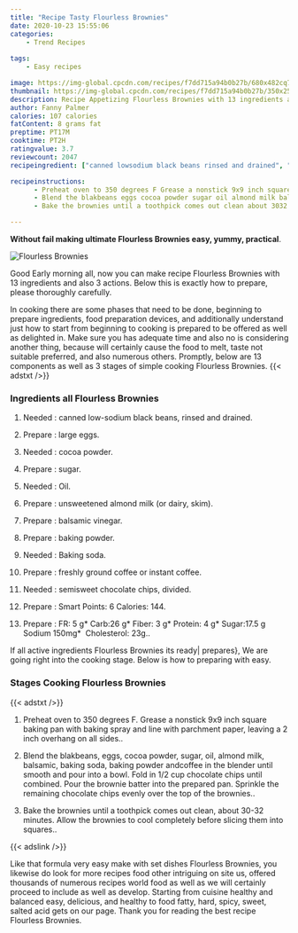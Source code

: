 ```yaml
---
title: "Recipe Tasty Flourless Brownies"
date: 2020-10-23 15:55:06
categories:
    - Trend Recipes
    
tags:
    - Easy recipes

image: https://img-global.cpcdn.com/recipes/f7dd715a94b0b27b/680x482cq70/flourless-brownies-recipe-main-photo.jpg
thumbnail: https://img-global.cpcdn.com/recipes/f7dd715a94b0b27b/350x250cq70/flourless-brownies-recipe-main-photo.jpg
description: Recipe Appetizing Flourless Brownies with 13 ingredients and 3 stages of easy cooking.
author: Fanny Palmer
calories: 107 calories
fatContent: 8 grams fat
preptime: PT17M
cooktime: PT2H
ratingvalue: 3.7
reviewcount: 2047
recipeingredient: ["canned lowsodium black beans rinsed and drained", "large eggs", "cocoa powder", "sugar", "Oil", "unsweetened almond milk or dairy skim", "balsamic vinegar", "baking powder", "Baking soda", "freshly ground coffee or instant coffee", "semisweet chocolate chips divided", "Smart Points 6 Calories 144", "FR 5 g Carb26 g Fiber 3 g Protein 4 g Sugar175 g Sodium 150mg  Cholesterol 23g"]

recipeinstructions: 
      - Preheat oven to 350 degrees F Grease a nonstick 9x9 inch square baking pan with baking spray and line with parchment paper leaving a 2 inch overhang on all sides 
      - Blend the blakbeans eggs cocoa powder sugar oil almond milk balsamic baking soda baking powder andcoffee in the blender until smooth and pour into a bowl Fold in 12 cup chocolate chips until combined Pour the brownie batter into the prepared pan Sprinkle the remaining chocolate chips evenly over the top of the brownies 
      - Bake the brownies until a toothpick comes out clean about 3032 minutes Allow the brownies to cool completely before slicing them into squares

---
```




**Without fail making ultimate Flourless Brownies easy, yummy, practical**. 


![Flourless Brownies](https://img-global.cpcdn.com/recipes/f7dd715a94b0b27b/680x482cq70/flourless-brownies-recipe-main-photo.jpg "Flourless Brownies")




Good Early morning all, now you can make recipe Flourless Brownies with 13 ingredients and also 3 actions. Below this is exactly how to prepare, please thoroughly carefully.

In cooking there are some phases that need to be done, beginning to prepare ingredients, food preparation devices, and additionally understand just how to start from beginning to cooking is prepared to be offered as well as delighted in. Make sure you has adequate time and also no is considering another thing, because will certainly cause the food to melt, taste not suitable preferred, and also numerous others. Promptly, below are 13 components as well as 3 stages of simple cooking Flourless Brownies.
{{< adstxt />}}

### Ingredients all Flourless Brownies


1. Needed  : canned low-sodium black beans, rinsed and drained.

1. Prepare  : large eggs.

1. Needed  : cocoa powder.

1. Prepare  : sugar.

1. Needed  : Oil.

1. Prepare  : unsweetened almond milk (or dairy, skim).

1. Prepare  : balsamic vinegar.

1. Prepare  : baking powder.

1. Needed  : Baking soda.

1. Prepare  : freshly ground coffee or instant coffee.

1. Needed  : semisweet chocolate chips, divided.

1. Prepare  : Smart Points: 6 Calories: 144.

1. Prepare  : FR: 5 g* Carb:26 g* Fiber: 3 g* Protein: 4 g* Sugar:17.5 g Sodium 150mg*  Cholesterol: 23g..



If all active ingredients Flourless Brownies its ready| prepares}, We are going right into the cooking stage. Below is how to preparing with easy.

### Stages Cooking Flourless Brownies

{{< adstxt />}}


1. Preheat oven to 350 degrees F. Grease a nonstick 9x9 inch square baking pan with baking spray and line with parchment paper, leaving a 2 inch overhang on all sides..



1. Blend the blakbeans, eggs, cocoa powder, sugar, oil, almond milk, balsamic, baking soda, baking powder andcoffee in the blender until smooth and pour into a bowl. Fold in 1/2 cup chocolate chips until combined. Pour the brownie batter into the prepared pan. Sprinkle the remaining chocolate chips evenly over the top of the brownies..



1. Bake the brownies until a toothpick comes out clean, about 30-32 minutes. Allow the brownies to cool completely before slicing them into squares..





{{< adslink />}}

Like that formula very easy make with set dishes Flourless Brownies, you likewise do look for more recipes food other intriguing on site us, offered thousands of numerous recipes world food as well as we will certainly proceed to include as well as develop. Starting from cuisine healthy and balanced easy, delicious, and healthy to food fatty, hard, spicy, sweet, salted acid gets on our page. Thank you for reading the best recipe Flourless Brownies.

